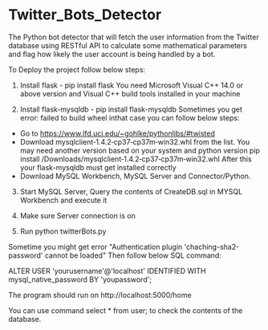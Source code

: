 # Twitter_Bots_Detector
The Python bot detector that will fetch the user information from the Twitter database using RESTful API to calculate some mathematical parameters and flag how likely the user account is being handled by a bot.

To Deploy the project follow below steps:

1. Install flask - pip install flask You need Microsoft Visual C++ 14.0 or above version and Visual C++ build tools installed in your machine

2. Install flask-mysqldb - pip install flask-mysqldb Sometimes you get error: failed to build wheel inthat case you can follow below steps:
  - Go to https://www.lfd.uci.edu/~gohlke/pythonlibs/#twisted
  - Download mysqlclient‑1.4.2‑cp37‑cp37m‑win32.whl from the list. You may need another version based on your system and python version
  pip install /Downloads/mysqlclient‑1.4.2‑cp37‑cp37m‑win32.whl After this your flask-mysqldb must get installed correctly
  - Download MySQL Workbench, MySQL Server and Connector/Python.

3. Start MySQL Server, Query the contents of CreateDB.sql in MYSQL Workbench and execute it

4. Make sure Server connection is on

5. Run python twitterBots.py

Sometime you might get error "Authentication plugin 'chaching-sha2-password' cannot be loaded" Then follow below SQL command:

ALTER USER 'yourusername'@'localhost' IDENTIFIED WITH mysql_native_password BY 'youpassword';

The program should run on http://localhost:5000/home

You can use command select * from user; to check the contents of the database.
